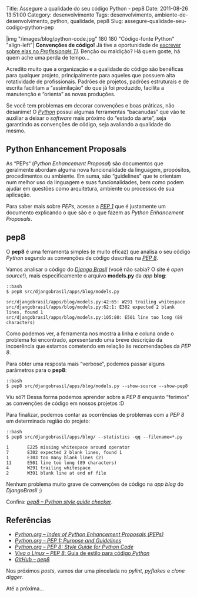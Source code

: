 Title: Assegure a qualidade do seu código Python - pep8
Date: 2011-08-26 13:51:00
Category: desenvolvimento
Tags: desenvolvimento, ambiente-de-desenvolvimento, python, qualidade, pep8
Slug: assegure-qualidade-seu-codigo-python-pep

|img "/images/blog/python-code.jpg" 180 180 "Código-fonte Python" "align-left"|
**Convenções de código!** Já tive a oportunidade de [escrever sobre elas no *Profissionais TI*][]. Benção ou
maldição? Há quem goste, há quem ache uma perda de tempo…

Acredito muito que a organização e a qualidade do código são benéficas
para qualquer projeto, principalmente para aqueles que possuem alta
rotatividade de profissionais. Padrões de projetos, padrões estruturais
e de escrita facilitam a “assimilação” do que já foi produzido, facilita
a manutenção e “orienta” as novas produções.

<!-- PELICAN_END_SUMMARY -->

Se você tem problemas em decorar convenções e boas práticas, não
desanime! O [*Python*][] possui algumas ferramentas “bacanudas” que vão
te auxiliar a deixar o *software* mais próximo do “estado da arte”, seja
garantindo as convenções de código, seja avaliando a qualidade do mesmo.


Python Enhancement Proposals
----------------------------

As “PEPs“ (*Python Enhancement Proposal*) são documentos que geralmente
abordam alguma nova funcionalidade da linguagem, propósitos,
procedimentos ou ambiente. Em suma, são “guidelines” que te orientam num
melhor uso da linguagem e suas funcionalidades, bem como podem ajudar em
questões como arquitetura, ambiente ou processos de sua aplicação.

Para saber mais sobre *PEPs*, acesse a [*PEP 1*][] que é justamente um documento
explicando o que são e o que fazem as *Python Enhancement Proposals*.


pep8
----

O **pep8** é uma ferramenta simples (e muito eficaz) que analisa o seu
código *Python* segundo as convenções de código descritas na
[*PEP 8*][].

Vamos analisar o código do [*Django Brasil*][] (você não sabia? O site é
*open source*!), mais especificamente o arquivo **models.py** da *app*
**blog**:

    ::bash
    $ pep8 src/djangobrasil/apps/blog/models.py

    src/djangobrasil/apps/blog/models.py:42:65: W291 trailing whitespace
    src/djangobrasil/apps/blog/models.py:62:1: E302 expected 2 blank lines, found 1
    src/djangobrasil/apps/blog/models.py:105:80: E501 line too long (89 characters)

Como podemos ver, a ferramenta nos mostra a linha e coluna onde o
problema foi encontrado, apresentando uma breve descrição da incoerência
que estamos cometendo em relação às recomendações da
*PEP 8*.

Para obter uma resposta mais “verbose“, podemos passar alguns parâmetros
para o **pep8**:

    ::bash
    $ pep8 src/djangobrasil/apps/blog/models.py --show-source --show-pep8

Viu só?! Dessa forma podemos aprender sobre a *PEP 8* enquanto “ferimos” as 
convenções de código em nossos projetos :D

Para finalizar, podemos contar as ocorrências de problemas com a
*PEP 8* em determinada região do projeto:

    ::bash
    $ pep8 src/djangobrasil/apps/blog/ --statistics -qq --filename=*.py

    1       E225 missing whitespace around operator
    7       E302 expected 2 blank lines, found 1
    1       E303 too many blank lines (2)
    11      E501 line too long (89 characters)
    4       W291 trailing whitespace
    2       W391 blank line at end of file

Nenhum problema muito grave de convenções de código na *app blog* do
*DjangoBrasil* ;)

Confira: [*pep8 – Python style guide checker*][].


Referências
-----------

* [*Python.org – Index of Python Enhancement Proposals (PEPs)*][]
* [*Python.org – PEP 1: Purpose and Guidelines*][]
* [*Python.org – PEP 8: Style Guide for Python Code*][]
* [*Viva o Linux* – *PEP 8*: Guia de estilo para código *Python*][]
* [*GitHub – pep8*][]

Nos próximos *posts*, vamos dar uma pincelada no *pylint*, *pyflakes* e
*clone digger*.

Até a próxima…


  [escrever sobre elas no *Profissionais TI*]: http://www.profissionaisti.com.br/2009/06/codifique-como-um-verdadeiro-pythonista/
    "Codifique como um verdadeiro Pythonista"
  [*Python*]: {tag}python
    "Leia mais sobre Python"
  [*PEP 1*]: http://www.python.org/dev/peps/pep-0001/
    "PEP1 - PEP Purpose and Guidelines"
  [*PEP 8*]: http://www.python.org/dev/peps/pep-0008/
    "PEP 8 - Style Guide for Python Code"
  [*Django Brasil*]: https://github.com/djangobrasil/djangobrasil.org
    "Repositório no GitHub do site do Django no Brasil"
  [*pep8 – Python style guide checker*]: https://github.com/jcrocholl/pep8/
    "Repositório no GitHub do pep8"
  [*Python.org – Index of Python Enhancement Proposals (PEPs)*]: http://www.python.org/dev/peps/
    "Conheça os tipos de PEPs e quais os seus propósitos"
  [*Python.org – PEP 1: Purpose and Guidelines*]: http://www.python.org/dev/peps/pep-0001/
    "Saiba o que é, o que faz, e como é feita uma PEP"
  [*Python.org – PEP 8: Style Guide for Python Code*]: http://www.python.org/dev/peps/pep-0008/
    "Conheça as convenções de código Python"
  [*Viva o Linux* – *PEP 8*: Guia de estilo para código *Python*]: http://www.vivaolinux.com.br/artigo/PEP-8-Guia-de-estilo-para-codigo-Python
    "Artigo do Viva o Linux que é uma adaptação para o Português da PEP 8"
  [*GitHub – pep8*]: https://github.com/jcrocholl/pep8/
    "Repositório no GitHub do projeto pep8"
